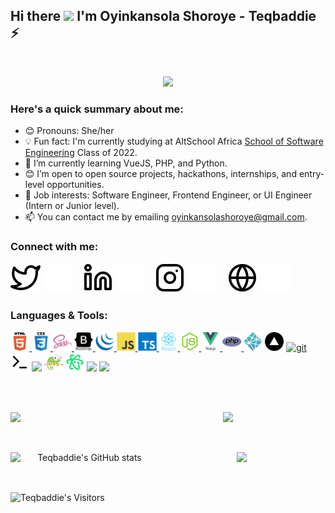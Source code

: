 ## Hi there <img src="https://media.giphy.com/media/hvRJCLFzcasrR4ia7z/giphy.gif" width="25px"></a> I'm Oyinkansola Shoroye - Teqbaddie ⚡

<br/>
<p align="center">
  <a href="https://github.com/ghostdev-labs/readme-typing-svg"><img src="https://readme-typing-svg.herokuapp.com/?lines=I%20loveee%20Technology!%20😍;I%20am%20a%20Software%20Developer,;A%20Technical%20Writer;An%20Entrepreneur.;I%20focus%20on%20new%20developments%20in%20my%20field.;I%20am%20passionate%20about%20all%20aspects%20of%20Tech.&font=Fira%20Code&center=true&width=550&height=45&color=#3498db&vCenter=true&size=22&pause=1000"></a>
</p>

### Here's a quick summary about me:

- 😊 Pronouns: She/her
- 💡 Fun fact: I'm currently studying at AltSchool Africa [School of Software Engineering](https://altschoolafrica.com/schools/engineering) Class of 2022.
- 🌱 I’m currently learning VueJS, PHP, and Python.
- 😊 I’m open to open source projects, hackathons, internships, and entry-level opportunities.
- 💼 Job interests: Software Engineer, Frontend Engineer, or UI Engineer (Intern or Junior level).
- 📫 You can contact me by emailing oyinkansolashoroye@gmail.com.


### Connect with me:

[![website](./img/twitter-light.svg)](https://twitter.com/teqbaddie#gh-light-mode-only)
[![website](./img/twitter-dark.svg)](https://twitter.com/teqbaddie#gh-dark-mode-only)
&nbsp;&nbsp;
[![website](./img/linkedin-light.svg)](https://www.linkedin.com/in/oyinkansolashoroye/#gh-light-mode-only)
[![website](./img/linkedin-dark.svg)](https://www.linkedin.com/in/oyinkansolashoroye/#gh-dark-mode-only)
&nbsp;&nbsp;
[![website](./img/instagram-light.svg)](https://instagram.com/oyinkansola_shoroye#gh-light-mode-only)
[![website](./img/instagram-dark.svg)](https://instagram.com/oyinkansola_shoroye#gh-dark-mode-only)
&nbsp;&nbsp;
[![website](./img/globe-light.svg)](https://oyinkansolashoroye.netlify.app)
[![website](./img/globe-dark.svg)](https://oyinkansolashoroye.netlify.app)

### Languages & Tools:

<p align="left"> 
<a href="https://www.w3.org/html/" target="_blank" rel="noreferrer"> <img src="https://raw.githubusercontent.com/devicons/devicon/master/icons/html5/html5-original-wordmark.svg" alt="html5" width="30" /> </a> 
<a href="https://www.w3schools.com/css/" target="_blank" rel="noreferrer"> <img src="https://raw.githubusercontent.com/devicons/devicon/master/icons/css3/css3-original-wordmark.svg" alt="css3" width="30"/> </a>
<a href="https://sass-lang.com" target="_blank" rel="noreferrer"> <img src="https://raw.githubusercontent.com/devicons/devicon/master/icons/sass/sass-original.svg" alt="sass" width="30"/> </a> 
<a href="https://getbootstrap.com" target="_blank" rel="noreferrer"> <img src="https://raw.githubusercontent.com/devicons/devicon/master/icons/bootstrap/bootstrap-plain-wordmark.svg" alt="bootstrap" width="30"/> </a> 
<a href="https://www.jquery.com" target="_blank" rel="noreferrer">  <img src="https://raw.githubusercontent.com/devicons/devicon/master/icons/jquery/jquery-original.svg" alt="jquery" width="30"/> </a> 
<a href="https://developer.mozilla.org/en-US/docs/Web/JavaScript" target="_blank" rel="noreferrer"> <img src="https://raw.githubusercontent.com/devicons/devicon/master/icons/javascript/javascript-original.svg" alt="javascript" width="30"/> </a> 
<a href="https://www.typescriptlang.org/" target="_blank" rel="noreferrer"> <img src="https://raw.githubusercontent.com/devicons/devicon/master/icons/typescript/typescript-original.svg" alt="typescript" width="30"/> </a> 
<a href="https://reactjs.org/" target="_blank" rel="noreferrer"> <img src="https://raw.githubusercontent.com/devicons/devicon/master/icons/react/react-original-wordmark.svg" alt="react" width="30"/> </a> 
<a href="https://nodejs.org/" target="_blank" rel="noreferrer"> <img src="https://raw.githubusercontent.com/devicons/devicon/master/icons/nodejs/nodejs-original.svg" alt="nodejs" width="30"/> </a> 
<a href="https://vuejs.org/" target="_blank" rel="noreferrer"> <img src="https://raw.githubusercontent.com/devicons/devicon/master/icons/vuejs/vuejs-original-wordmark.svg" alt="vuejs" width="30"/> </a> 
<a href="https://www.php.net" target="_blank" rel="noreferrer"> <img src="https://raw.githubusercontent.com/devicons/devicon/master/icons/php/php-original.svg" alt="php" width="30"/> </a> 
<img width="30" src="./img/netlify.jpg" />
<img width="30" src="./img/vercel.png" />
<a href="https://git-scm.com/" target="_blank" rel="noreferrer"> <img src="https://www.vectorlogo.zone/logos/git-scm/git-scm-icon.svg" alt="git" width="30"/> </a> 
<img width="30" src="./img/terminal-light.svg" />
<img width="30" src="https://user-images.githubusercontent.com/3369400/139448065-39a229ba-4b06-434b-bc67-616e2ed80c8f.png" />
<img width="30" src="./img/notepadplusplus.png" />
<img width="30" src="./img/atom.png" />
<img width="30" src="https://upload.wikimedia.org/wikipedia/en/d/d2/Sublime_Text_3_logo.png">
<img width="30" src="https://upload.wikimedia.org/wikipedia/commons/thumb/9/9a/Visual_Studio_Code_1.35_icon.svg/1024px-Visual_Studio_Code_1.35_icon.svg.png">
</p>      
<br/>

[twitter]: https://twitter.com/_teqbaddie
[instagram]: https://instagram.com/oyinkansola_shoroye
[linkedin]: https://linkedin.com/in/teqbaddie
[globe]: https://oyinkansolashoroye.netlify.app

<br/>
<p align="center">
<img align="left" width="38%" src="https://github-readme-stats.vercel.app/api/top-langs/?username=Teqbaddie&langs_count=8&layout=compact&font=baloo&extension=null&border=2&border_radius=6" /> 
<img width="45%" src="https://github-readme-streak-stats.herokuapp.com/?user=teqbaddie"  />
</p>

<br/>
<p align="center">
<img align="left" width="47%" src="https://github-readme-stats.vercel.app/api?username=Teqbaddie&show_icons=true&include_all_commits=true&font=baloo&extension=null&border=2&border_radius=6" alt="Teqbaddie's GitHub stats" /> 
    <a href="https://leetcode.com/teqbaddie/"><img width="46%" src="https://leetcode.card.workers.dev/teqbaddie?theme=light&font=baloo&extension=null&border=1&border_radius=6"></a>
    </p>

<br/>

![Teqbaddie's Visitors](https://komarev.com/ghpvc/?username=teqbaddie&color=blue)
